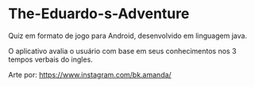 # The-Eduardo-s-Adventure

Quiz em formato de jogo para Android, desenvolvido em linguagem java.

O aplicativo avalia o usuário com base em seus conhecimentos nos 3 tempos verbais do ingles.

Arte por: https://www.instagram.com/bk.amanda/

